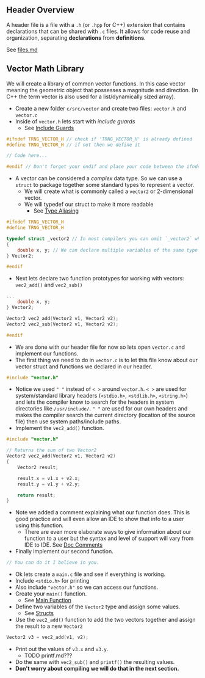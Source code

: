 
## Header Overview
A header file is a file with a `.h` (or `.hpp` for C++) extension that contains declarations that can be shared with `.c` files. It allows for code reuse and organization, separating **declarations** from **definitions**.

See [files.md](./files.md)

## Vector Math Library
We will create a library of common vector functions. In this case vector meaning the geometric object that possesses a magnitude and direction. (In C++ the term vector is also used for a list/dynamically sized array).

- Create a new folder `c/src/vector` and create two files: `vector.h` and `vector.c`
- Inside of `vector.h` lets start with *include guards*
    - See [Include Guards](./files.md#include-guards)
```c
#ifndef TRNG_VECTOR_H // check if 'TRNG_VECTOR_H' is already defined
#define TRNG_VECTOR_H // if not then we define it

// Code here...

#endif // Don't forget your endif and place your code between the ifndef and endif
```
- A vector can be considered a *complex* data type. So we can use a `struct` to package together some standard types to represent a vector.
    - We will create what is commonly called a `vector2` or 2-dimensional vector.
    - We will typedef our struct to make it more readable
        - See [Type Aliasing](./types.md#type-aliasing)
```c
#ifndef TRNG_VECTOR_H
#define TRNG_VECTOR_H

typedef struct _vector2 // In most compilers you can omit `_vector2` when typedef-ing a struct
{
    double x, y; // We can declare multiple variables of the same type using a , separator
} Vector2;

#endif
```
- Next lets declare two function prototypes for working with vectors: `vec2_add()` and `vec2_sub()`
```c
...
    double x, y;
} Vector2;

Vector2 vec2_add(Vector2 v1, Vector2 v2);
Vector2 vec2_sub(Vector2 v1, Vector2 v2);

#endif
```
- We are done with our header file for now so lets open `vector.c` and implement our functions.
- The first thing we need to do in `vector.c` is to let this file know about our vector struct and functions we declared in our header.
```c
#include "vector.h"
```
- Notice we used `" "` instead of `< >` around `vector.h`. `< >` are used for system/standard library headers (`<stdio.h>`, `<stdlib.h>`, `<string.h>`) and lets the compiler know to search for the headers in system directories like `/usr/include/`. `" "` are used for our own headers and makes the compiler search the current directory (location of the source file) then use system paths/include paths.
- Implement the `vec2_add()` function.
```c
#include "vector.h"

// Returns the sum of two Vector2
Vector2 vec2_add(Vector2 v1, Vector2 v2)
{
    Vector2 result;

    result.x = v1.x + v2.x;
    result.y = v1.y + v2.y;

    return result;
}
```
- Note we added a comment explaining what our function does. This is good practice and will even allow an IDE to show that info to a user using this function.
    - There are even more elaborate ways to give information about our function to a user but the syntax and level of support will vary from IDE to IDE. See [Doc Comments](./syntax.md#documentation-comments)
- Finally implement our second function.
```c
// You can do it I believe in you.
```
- Ok lets create a `main.c` file and see if everything is working.
- Include `<stdio.h>` for printing
- Also include `"vector.h"` so we can access our functions.
- Create your `main()` function.
    - See [Main Function](./main_function.md)
- Define two variables of the `Vector2` type and assign some values.
    - See [Structs](./types.md#declaring-and-initializing)
- Use the `vec2_add()` function to add the two vectors together and assign the result to a new `Vector2`
```c
Vector2 v3 = vec2_add(v1, v2);
```
- Print out the values of `v3.x` and `v3.y`.
    - TODO printf.md???
- Do the same with `vec2_sub()` and `printf()` the resulting values.
- **Don't worry about compiling we will do that in the next section.**